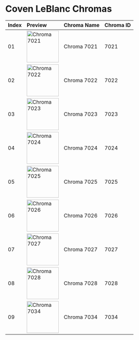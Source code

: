 # Coven LeBlanc Chromas

| Index | Preview | Chroma Name | Chroma ID |
|:---|:---|:---|:---|
| 01 | <img src='https://raw.communitydragon.org/latest/plugins/rcp-be-lol-game-data/global/default/v1/champion-chroma-images/7/7021.png' alt='Chroma 7021' width='100'> | Chroma 7021 | 7021 |
| 02 | <img src='https://raw.communitydragon.org/latest/plugins/rcp-be-lol-game-data/global/default/v1/champion-chroma-images/7/7022.png' alt='Chroma 7022' width='100'> | Chroma 7022 | 7022 |
| 03 | <img src='https://raw.communitydragon.org/latest/plugins/rcp-be-lol-game-data/global/default/v1/champion-chroma-images/7/7023.png' alt='Chroma 7023' width='100'> | Chroma 7023 | 7023 |
| 04 | <img src='https://raw.communitydragon.org/latest/plugins/rcp-be-lol-game-data/global/default/v1/champion-chroma-images/7/7024.png' alt='Chroma 7024' width='100'> | Chroma 7024 | 7024 |
| 05 | <img src='https://raw.communitydragon.org/latest/plugins/rcp-be-lol-game-data/global/default/v1/champion-chroma-images/7/7025.png' alt='Chroma 7025' width='100'> | Chroma 7025 | 7025 |
| 06 | <img src='https://raw.communitydragon.org/latest/plugins/rcp-be-lol-game-data/global/default/v1/champion-chroma-images/7/7026.png' alt='Chroma 7026' width='100'> | Chroma 7026 | 7026 |
| 07 | <img src='https://raw.communitydragon.org/latest/plugins/rcp-be-lol-game-data/global/default/v1/champion-chroma-images/7/7027.png' alt='Chroma 7027' width='100'> | Chroma 7027 | 7027 |
| 08 | <img src='https://raw.communitydragon.org/latest/plugins/rcp-be-lol-game-data/global/default/v1/champion-chroma-images/7/7028.png' alt='Chroma 7028' width='100'> | Chroma 7028 | 7028 |
| 09 | <img src='https://raw.communitydragon.org/latest/plugins/rcp-be-lol-game-data/global/default/v1/champion-chroma-images/7/7034.png' alt='Chroma 7034' width='100'> | Chroma 7034 | 7034 |
